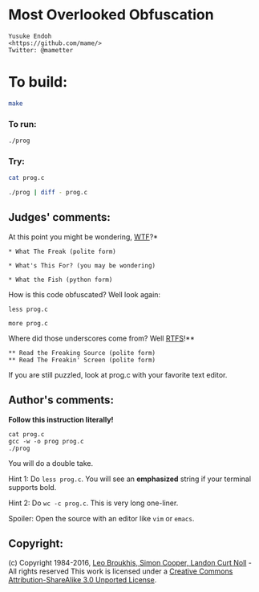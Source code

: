 # Most Overlooked Obfuscation

    Yusuke Endoh  
    <https://github.com/mame/>  
    Twitter: @mametter  

# To build:

```sh
make
```

### To run:

```sh
./prog
```

### Try:

```sh
cat prog.c

./prog | diff - prog.c
```

## Judges' comments:

At this point you might be wondering, [WTF](http://acronyms.thefreedictionary.com/WTF)?\*

    * What The Freak (polite form)

    * What's This For? (you may be wondering)

    * What the Fish (python form)

How is this code obfuscated?  Well look again:

    less prog.c

    more prog.c

Where did those underscores come from?  Well [RTFS](http://acronyms.thefreedictionary.com/RTFS)!\*\*

    ** Read the Freaking Source (polite form)
    ** Read The Freakin' Screen (polite form)

If you are still puzzled, look at prog.c with your favorite text editor.

## Author's comments:

**Follow this instruction literally!**

    cat prog.c
    gcc -w -o prog prog.c
    ./prog

You will do a double take.

Hint 1: Do `less prog.c`.  You will see an **emphasized** string if your terminal supports bold.

Hint 2: Do `wc -c prog.c`.  This is very long one-liner.

Spoiler: Open the source with an editor like `vim` or `emacs`.

## Copyright:

(c) Copyright 1984-2016, [Leo Broukhis, Simon Cooper, Landon Curt Noll][judges] - All rights reserved
This work is licensed under a [Creative Commons Attribution-ShareAlike 3.0 Unported License][cc].

[judges]: http://www.ioccc.org/judges.html
[cc]: http://creativecommons.org/licenses/by-sa/3.0/
